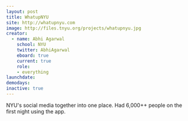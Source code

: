 ```yaml
---
layout: post
title: WhatupNYU
site: http://whatupnyu.com
image: http://files.tnyu.org/projects/whatupnyu.jpg
creator:
  - name: Abhi Agarwal
    school: NYU
    twitter: AbhiAgarwal
    eboard: true
    current: true
    role:
    - everything
launchdate:
demodays:
inactive: true
---
```

NYU's social media together into one place. Had 6,000++ people on the first night using the app.
